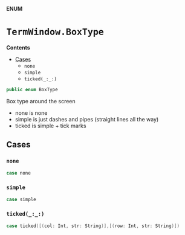 **ENUM**

# `TermWindow.BoxType`

**Contents**

- [Cases](#cases)
  - `none`
  - `simple`
  - `ticked(_:_:)`

```swift
public enum BoxType
```

Box type around the screen
- none is none
- simple is just dashes and pipes (straight lines all the way)
- ticked is simple + tick marks

## Cases
### `none`

```swift
case none
```

### `simple`

```swift
case simple
```

### `ticked(_:_:)`

```swift
case ticked([(col: Int, str: String)],[(row: Int, str: String)])
```
